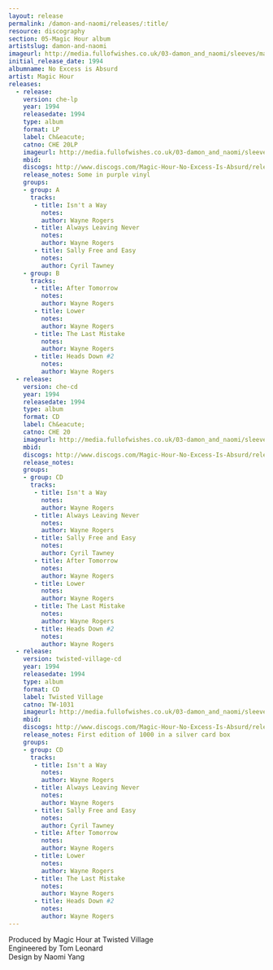 ```yaml
---
layout: release
permalink: /damon-and-naomi/releases/:title/
resource: discography
section: 05-Magic Hour album
artistslug: damon-and-naomi
imageurl: http://media.fullofwishes.co.uk/03-damon_and_naomi/sleeves/magichour_noexcess.jpg
initial_release_date: 1994
albumname: No Excess is Absurd
artist: Magic Hour
releases:
  - release: 
    version: che-lp
    year: 1994
    releasedate: 1994
    type: album
    format: LP
    label: Ch&eacute;
    catno: CHE 20LP
    imageurl: http://media.fullofwishes.co.uk/03-damon_and_naomi/sleeves/magichour_noexcess.jpg
    mbid: 
    discogs: http://www.discogs.com/Magic-Hour-No-Excess-Is-Absurd/release/4384650
    release_notes: Some in purple vinyl
    groups:
    - group: A
      tracks:
       - title: Isn't a Way
         notes: 
         author: Wayne Rogers
       - title: Always Leaving Never
         notes: 
         author: Wayne Rogers
       - title: Sally Free and Easy
         notes: 
         author: Cyril Tawney
    - group: B
      tracks:
       - title: After Tomorrow
         notes: 
         author: Wayne Rogers
       - title: Lower
         notes: 
         author: Wayne Rogers
       - title: The Last Mistake
         notes: 
         author: Wayne Rogers
       - title: Heads Down #2
         notes: 
         author: Wayne Rogers
  - release: 
    version: che-cd
    year: 1994
    releasedate: 1994
    type: album
    format: CD
    label: Ch&eacute;
    catno: CHE 20
    imageurl: http://media.fullofwishes.co.uk/03-damon_and_naomi/sleeves/magichour_noexcess.jpg
    mbid: 
    discogs: http://www.discogs.com/Magic-Hour-No-Excess-Is-Absurd/release/4384650
    release_notes: 
    groups:
    - group: CD
      tracks:
       - title: Isn't a Way
         notes: 
         author: Wayne Rogers
       - title: Always Leaving Never
         notes: 
         author: Wayne Rogers
       - title: Sally Free and Easy
         notes: 
         author: Cyril Tawney
       - title: After Tomorrow
         notes: 
         author: Wayne Rogers
       - title: Lower
         notes: 
         author: Wayne Rogers
       - title: The Last Mistake
         notes: 
         author: Wayne Rogers
       - title: Heads Down #2
         notes: 
         author: Wayne Rogers
  - release: 
    version: twisted-village-cd
    year: 1994
    releasedate: 1994
    type: album
    format: CD
    label: Twisted Village
    catno: TW-1031
    imageurl: http://media.fullofwishes.co.uk/03-damon_and_naomi/sleeves/magic-hour-no-excess-box.jpg
    mbid: 
    discogs: http://www.discogs.com/Magic-Hour-No-Excess-Is-Absurd/release/4384650
    release_notes: First edition of 1000 in a silver card box
    groups:
    - group: CD
      tracks:
       - title: Isn't a Way
         notes: 
         author: Wayne Rogers
       - title: Always Leaving Never
         notes: 
         author: Wayne Rogers
       - title: Sally Free and Easy
         notes: 
         author: Cyril Tawney
       - title: After Tomorrow
         notes: 
         author: Wayne Rogers
       - title: Lower
         notes: 
         author: Wayne Rogers
       - title: The Last Mistake
         notes: 
         author: Wayne Rogers
       - title: Heads Down #2
         notes: 
         author: Wayne Rogers
---
```

Produced by Magic Hour at Twisted Village  
Engineered by Tom Leonard  
Design by Naomi Yang
